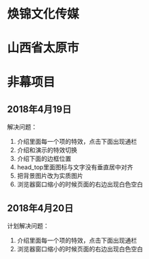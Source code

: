 # 焕锦文化传媒
# 山西省太原市
<h1>非幕项目</h1>
<h2>2018年4月19日</h2>
<p>解决问题：</p>
<p>
	<ol>
		<li>介绍里面每一个项的特效，点击下面出现通栏</li>
		<li>介绍和演示的特效切换</li>
		<li>介绍下面的边框位置</li>
		<li>head_top里面图标与文字没有垂直居中对齐</li>
		<li>把背景图片改为实质图片</li>
		<li>浏览器窗口缩小的时候页面的右边出现白色空白</li>
	</ol>
</p>
<h2>2018年4月20日</h2>
<p>计划解决问题：</p>
<p>
	<ol>
		<li>介绍里面每一个项的特效，点击下面出现通栏</li>
		<li>浏览器窗口缩小的时候页面的右边出现白色空白</li>
	</ol>
</p>
